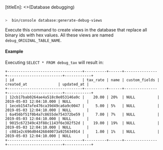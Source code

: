 [titleEn]: <>(Database debugging)

```bash

>  bin/console database:generate-debug-views

```

Execute this command to create views in the database that replace all binary ids with hex values. All these views are named `debug_ORIGINAL_TABLE_NAME`.

#### Example

Executing `SELECT * FROM debug_tax` will result in:

```
+----------------------------------+----------+------+---------------+-------------------------+------------+
| id                               | tax_rate | name | custom_fields | created_at              | updated_at |
+----------------------------------+----------+------+---------------+-------------------------+------------+
| 12cb17bab0264ae4a518c0e053146a9c |    20.00 | 20%  | NULL          | 2019-05-03 12:04:10.000 | NULL       |
| 1eceb1547afe476ca39d49ca6a9c0047 |     5.00 | 5%   | NULL          | 2019-05-03 12:04:10.000 | NULL       |
| 6a456bf51f0b4a7c8655de754372be59 |     7.00 | 7%   | NULL          | 2019-05-03 12:04:10.000 | NULL       |
| 9015c672349c43f88c1143f6e382f52d |    19.00 | 19%  | NULL          | 2019-05-03 12:04:10.000 | NULL       |
| c081e2c696d04426840073a925634914 |     1.00 | 1%   | NULL          | 2019-05-03 12:04:10.000 | NULL       |
+----------------------------------+----------+------+---------------+-------------------------+------------+
``` 
